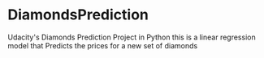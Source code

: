 # DiamondsPrediction
Udacity's Diamonds Prediction Project in Python
this is a linear regression model that Predicts the prices for a new set of diamonds
